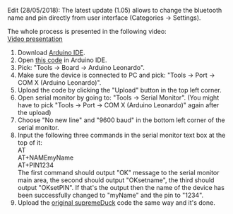 Edit (28/05/2018): The latest update (1.05) allows to change the bluetooth name and pin directly from user interface (Categories -> Settings).

The whole process is presented in the following video:  
[Video presentation](https://www.youtube.com/watch?v=KsuUSxYfdU8&index=4&list=PLnVVAaZSdNGtcMunS1_Wy3smTZLlzIaV2)

1. Download [Arduino IDE](https://www.arduino.cc/en/Main/Software).  
2. Open [this code](https://github.com/michalmonday/supremeDuck/blob/master/source/bluetooth%20customization/btSerial.ino) in Arduino IDE.   
3. Pick: "Tools -> Board -> Arduino Leonardo".  
4. Make sure the device is connected to PC and pick: "Tools -> Port -> COM X (Arduino Leonardo)".  
5. Upload the code by clicking the "Upload" button in the top left corner.  
6. Open serial monitor by going to: "Tools -> Serial Monitor". (You might have to pick "Tools -> Port -> COM X (Arduino Leonardo)" again after the upload)  
7. Choose "No new line" and "9600 baud" in the bottom left corner of the serial monitor.  
8. Input the following three commands in the serial monitor text box at the top of it:  
    AT  
    AT+NAMEmyName  
    AT+PIN1234  
The first command should output "OK" message to the serial monitor main area, the second should output "OKsetname", the third should output "OKsetPIN". If that's the output then the name of the device has been successfully changed to "myName" and the pin to "1234".  
9. Upload the [original supremeDuck](https://github.com/michalmonday/supremeDuck/blob/master/source/supremeDuck.ino) code the same way and it's done.  






